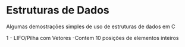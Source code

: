 # Estruturas de Dados
Algumas demostrações simples de uso de estruturas de dados em C

1 - LIFO/Pilha com Vetores       -Contem 10 posições de elementos inteiros
